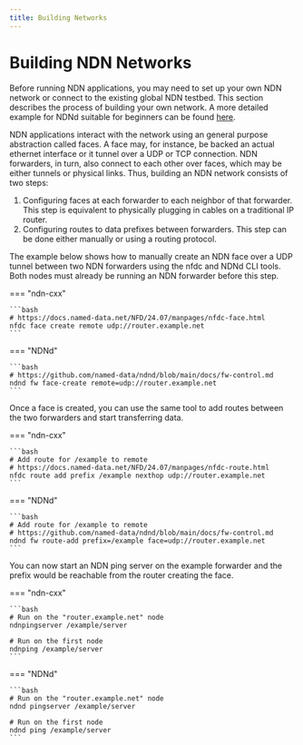 ```yaml
---
title: Building Networks
---
```


# Building NDN Networks

Before running NDN applications, you may need to set up your own NDN network or connect to the existing global NDN testbed. This section describes the process of building your own network. A more detailed example for NDNd suitable for beginners can be found [here](https://github.com/named-data/ndnd/blob/main/docs/daemon-example.md).

NDN applications interact with the network using an general purpose abstraction called faces. A face may, for instance, be backed an actual ethernet interface or it tunnel over a UDP or TCP connection. NDN forwarders, in turn, also connect to each other over faces, which may be either tunnels or physical links. Thus, building an NDN network consists of two steps:

1. Configuring faces at each forwarder to each neighbor of that forwarder. This step is equivalent to physically plugging in cables on a traditional IP router.
2. Configuring routes to data prefixes between forwarders. This step can be done either manually or using a routing protocol.

The example below shows how to manually create an NDN face over a UDP tunnel between two NDN forwarders using the nfdc and NDNd CLI tools. Both nodes must already be running an NDN forwarder before this step.

=== "ndn-cxx"

    ```bash
    # https://docs.named-data.net/NFD/24.07/manpages/nfdc-face.html
    nfdc face create remote udp://router.example.net
    ```

=== "NDNd"

    ```bash
    # https://github.com/named-data/ndnd/blob/main/docs/fw-control.md
    ndnd fw face-create remote=udp://router.example.net
    ```

Once a face is created, you can use the same tool to add routes between the two forwarders and start transferring data.

=== "ndn-cxx"

    ```bash
    # Add route for /example to remote
    # https://docs.named-data.net/NFD/24.07/manpages/nfdc-route.html
    nfdc route add prefix /example nexthop udp://router.example.net
    ```

=== "NDNd"

    ```bash
    # Add route for /example to remote
    # https://github.com/named-data/ndnd/blob/main/docs/fw-control.md
    ndnd fw route-add prefix=/example face=udp://router.example.net
    ```

You can now start an NDN ping server on the example forwarder and the prefix would be reachable from the router creating the face.

=== "ndn-cxx"

    ```bash
    # Run on the "router.example.net" node
    ndnpingserver /example/server

    # Run on the first node
    ndnping /example/server
    ```

=== "NDNd"

    ```bash
    # Run on the "router.example.net" node
    ndnd pingserver /example/server

    # Run on the first node
    ndnd ping /example/server
    ```
